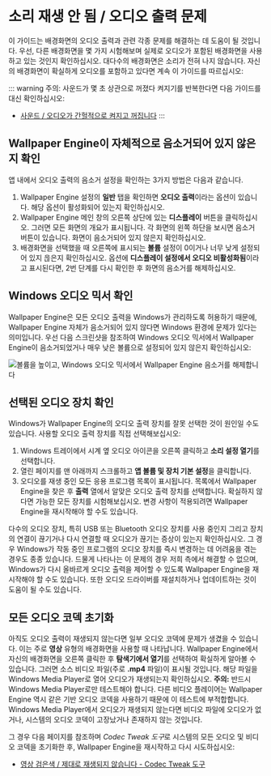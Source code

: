 # 소리 재생 안 됨 / 오디오 출력 문제
이 가이드는 배경화면의 오디오 출력과 관련 각종 문제를 해결하는 데 도움이 될 것입니다. 우선, 다른 배경화면을 몇 가지 시험해보며 실제로 오디오가 포함된 배경화면을 사용하고 있는 것인지 확인하십시오. 대다수의 배경화면은 소리가 전혀 나지 않습니다. 자신의 배경화면이 확실하게 오디오를 포함하고 있다면 계속 이 가이드를 따르십시오:

::: warning
주의: 사운드가 몇 초 상관으로 꺼졌다 켜지기를 반복한다면 다음 가이드를 대신 확인하십시오:

* [사운드 / 오디오가 간헐적으로 켜지고 꺼집니다](/audio/intermittent)
:::

## Wallpaper Engine이 자체적으로 음소거되어 있지 않은지 확인
앱 내에서 오디오 출력의 음소거 설정을 확인하는 3가지 방법은 다음과 같습니다.

1. Wallpaper Engine 설정의 **일반** 탭을 확인하면 **오디오 출력**이라는 옵션이 있습니다. 해당 옵션이 활성화되어 있는지 확인하십시오.
2. Wallpaper Engine 메인 창의 오른쪽 상단에 있는 **디스플레이** 버튼을 클릭하십시오. 그러면 모든 화면의 개요가 표시됩니다. 각 화면의 왼쪽 하단을 보시면 음소거 버튼이 있습니다. 화면이 음소거되어 있지 않은지 확인하십시오.
3. 배경화면을 선택했을 때 오른쪽에 표시되는 **볼륨** 설정이 0이거나 너무 낮게 설정되어 있지 읂은지 확인하십시오. 옵션에 **디스플레이 설정에서 오디오 비활성화됨**이라고 표시된다면, 2번 단계를 다시 확인한 후 화면의 음소거를 해제하십시오.

## Windows 오디오 믹서 확인
Wallpaper Engine은 모든 오디오 출력을 Windows가 관리하도록 허용하기 때문에, Wallpaper Engine 자체가 음소거되어 있지 않다면 Windows 환경에 문제가 있다는 의미입니다. 우선 다음 스크린샷을 참조하여 Windows 오디오 믹서에서 Wallpaper Engine이 음소거되었거나 매우 낮은 볼륨으로 설정되어 있지 않은지 확인하십시오:

![볼륨을 높이고, Windows 오디오 믹서에서 Wallpaper Engine 음소거를 해제합니다](./audiomixer.png)

## 선택된 오디오 장치 확인
Windows가 Wallpaper Engine의 오디오 출력 장치를 잘못 선택한 것이 원인일 수도 있습니다. 사용할 오디오 출력 장치를 직접 선택해보십시오:

1. Windows 트레이에서 시계 옆 오디오 아이콘을 오른쪽 클릭하고 **소리 설정 열기**를 선택합니다.
2. 열린 페이지를 맨 아래까지 스크롤하고 **앱 볼륨 및 장치 기본 설정**을 클릭합니다.
3. 오디오를 재생 중인 모든 응용 프로그램 목록이 표시됩니다. 목록에서 Wallpaper Engine을 찾은 후 **출력** 열에서 알맞은 오디오 출력 장치를 선택합니다. 확실하지 않다면 가능한 모든 장치를 시험해보십시오. 변경 사항이 적용되려면 Wallpaper Engine을 재시작해야 할 수도 있습니다.

다수의 오디오 장치, 특히 USB 또는 Bluetooth 오디오 장치를 사용 중인지 그리고 장치의 연결이 끊기거나 다시 연결할 때 오디오가 끊기는 증상이 있는지 확인하십시오. 그 경우 Windows가 작동 중인 프로그램의 오디오 장치를 즉시 변경하는 데 어려움을 겪는 경우도 종종 있습니다. 드물게 나타나는 이 문제의 경우 저희 측에서 해결할 수 없으며, Windows가 다시 올바르게 오디오 출력을 제어할 수 있도록 Wallpaper Engine을 재시작해야 할 수도 있습니다. 또한 오디오 드라이버를 재설치하거나 업데이트하는 것이 도움이 될 수도 있습니다.

## 모든 오디오 코덱 초기화

아직도 오디오 출력이 재생되지 않는다면 일부 오디오 코덱에 문제가 생겼을 수 있습니다. 이는 주로 **영상** 유형의 배경화면을 사용할 때 나타납니다. Wallpaper Engine에서 자신의 배경화면을 오른쪽 클릭한 후 **탐색기에서 열기**를 선택하여 확실하게 알아볼 수 있습니다. 그러면 소스 비디오 파일(주로 **.mp4** 파일)이 표시될 것입니다. 해당 파일을 Windows Media Player로 열어 오디오가 재생되는지 확인하십시오. **주의:** 반드시 Windows Media Player로만 테스트해야 합니다. 다른 비디오 플레이어는 Wallpaper Engine 역시 같은 기반 오디오 코덱을 사용하기 때문에 이 테스트에 부적합합니다. Windows Media Player에서 오디오가 재생되지 않는다면 비디오 파일에 오디오가 없거나, 시스템의 오디오 코덱이 고장났거나 존재하지 않는 것입니다.

그 경우 다음 페이지를 참조하며 *Codec Tweak 도구*로 시스템의 모든 오디오 및 비디오 코덱을 초기화한 후, Wallpaper Engine을 재시작하고 다시 시도하십시오:

* [영상 검은색 / 제대로 재생되지 않습니다 - Codec Tweak 도구](/noshow/notplaying.html#codec-tweak-tool)

